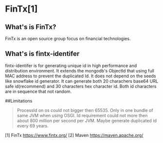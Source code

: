 # FinTx[1]

## What's is FinTx?

FinTx is an open source group focus on financial technologies.

## What's is fintx-identifer

fintx-identifer is for generating unique id in high performance and distribution environment. It extends the mongodb's ObjectId that using full MAC address to prevent the duplicated Id. It does not depend on the seeds like snowflake id generator. It can generate both 20 charachers base64 URL safe id(recommend) and 30 characters hex character id. Both id characters are in sequence that not random.

##Limitations
>ProcessId on os could not bigger then 65535. Only in one bundle of same JVM when using OSGI. Id requirement could not more then about 800 million per second per JVM. Maybe generate duplicated id every 69 years.


[1] FinTx https://www.fintx.org/
[2] Maven https://maven.apache.org/
